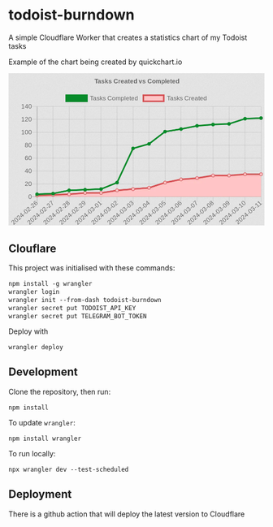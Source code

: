 # todoist-burndown

A simple Cloudflare Worker that creates a statistics chart of my Todoist tasks

Example of the chart being created by quickchart.io

![todoist chart](docs/image.png)


## Clouflare

This project was initialised with these commands:

```shell
npm install -g wrangler
wrangler login
wrangler init --from-dash todoist-burndown
wrangler secret put TODOIST_API_KEY
wrangler secret put TELEGRAM_BOT_TOKEN
```

Deploy with
```shell
wrangler deploy
```

## Development

Clone the repository, then run:
```shell
npm install
```

To update `wrangler`:
```shell
npm install wrangler
```

To run locally:
```shell
npx wrangler dev --test-scheduled
```


## Deployment

There is a github action that will deploy the latest version to Cloudflare